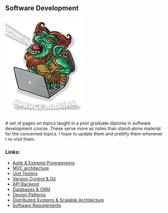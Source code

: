 ## Software Development

![Programmer](images/sourcemaking.png)

A set of pages on topics taught in a post graduate diploma in software development course.
These serve more as notes than stand-alone material for the concerned topics. I hope to update them and prettify them whenever I re-visit them.

### Links:
* [Agile & Extreme Programming](agile_and_extreme_programming/agile_and_extreme_programming.md)
* [MVC architecture](mvc_architecture/mvc.md)
* [Unit Testing](unit_testing/unit_testing_and_tdd.md)
* [Version Control & Git](version_control_and_git/version_control.md)
* [API Backend](api_backend/api_backend.md)
* [Databases & ORM](databases_and_orm/databases_and_orm.md)
* [Design Patterns](design_patterns_and_UML_diagrams/design_patterns_and_UML_diagrams.md)
* [Distributed Systems & Scalable Architecture](distributed_systems_and_scalable_architecture/distributed_systems_and_scalable_architecture.md)
* [Software Requirements](software_requirements/software_requirements.md)
